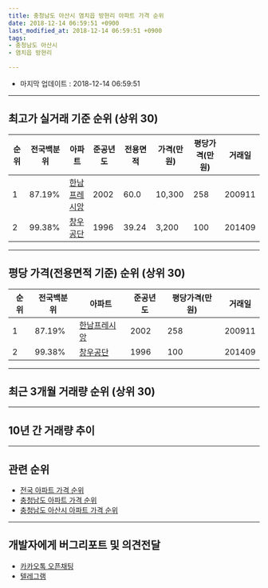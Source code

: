 ```yaml
---
title: 충청남도 아산시 염치읍 방현리 아파트 가격 순위
date: 2018-12-14 06:59:51 +0900
last_modified_at: 2018-12-14 06:59:51 +0900
tags:
- 충청남도 아산시
- 염치읍 방현리

---
```


* 마지막 업데이트 : 2018-12-14 06:59:51

---

## 최고가 실거래 기준 순위 (상위 30)


|순위|전국백분위|아파트|준공년도|전용면적|가격(만원)|평당가격(만원)|거래일|
|---|---|---|---|---|---|---|---|
|1|87.19%|[한남프레시앙](https://search.naver.com/search.naver?query=%EC%B6%A9%EC%B2%AD%EB%82%A8%EB%8F%84+%EC%95%84%EC%82%B0%EC%8B%9C+%EC%97%BC%EC%B9%98%EC%9D%8D+%EB%B0%A9%ED%98%84%EB%A6%AC+%ED%95%9C%EB%82%A8%ED%94%84%EB%A0%88%EC%8B%9C%EC%95%99)|2002|60.0|10,300|258|200911|
|2|99.38%|[창우공단](https://search.naver.com/search.naver?query=%EC%B6%A9%EC%B2%AD%EB%82%A8%EB%8F%84+%EC%95%84%EC%82%B0%EC%8B%9C+%EC%97%BC%EC%B9%98%EC%9D%8D+%EB%B0%A9%ED%98%84%EB%A6%AC+%EC%B0%BD%EC%9A%B0%EA%B3%B5%EB%8B%A8)|1996|39.24|3,200|100|201409|


---

## 평당 가격(전용면적 기준) 순위 (상위 30)


|순위|전국백분위|아파트|준공년도|평당가격(만원)|거래일|
|---|---|---|---|---|---|
|1|87.19%|[한남프레시앙](https://search.naver.com/search.naver?query=%EC%B6%A9%EC%B2%AD%EB%82%A8%EB%8F%84+%EC%95%84%EC%82%B0%EC%8B%9C+%EC%97%BC%EC%B9%98%EC%9D%8D+%EB%B0%A9%ED%98%84%EB%A6%AC+%ED%95%9C%EB%82%A8%ED%94%84%EB%A0%88%EC%8B%9C%EC%95%99)|2002|258|200911|
|2|99.38%|[창우공단](https://search.naver.com/search.naver?query=%EC%B6%A9%EC%B2%AD%EB%82%A8%EB%8F%84+%EC%95%84%EC%82%B0%EC%8B%9C+%EC%97%BC%EC%B9%98%EC%9D%8D+%EB%B0%A9%ED%98%84%EB%A6%AC+%EC%B0%BD%EC%9A%B0%EA%B3%B5%EB%8B%A8)|1996|100|201409|


---

## 최근 3개월 거래량 순위 (상위 30)


<div style="width:100%;">
    <canvas id="deal_count_ranking" height="250"></canvas>
</div>


<script>
new Chart(document.getElementById("deal_count_ranking"), {
    type: 'horizontalBar',
    data: {
        labels: ['한남프레시앙'],
        datasets: [{
            label: '실거래 수',
            data: [4],
            borderColor: "rgba(255, 0, 128, 1)",
            backgroundColor: "rgba(255, 0, 128, 0.5)",
            fill: false,
        }]
    },
    options: {
        responsive: true,
        title: {
            display: true,
            text: '최근 3개월 거래량 순위'
        },
        tooltips: {
            mode: 'index',
            intersect: false,
            callbacks: {
                title: function(tooltipItems, data) {
                    return "실거래 수:";
                },
                label: function(tooltipItem, data) {
                    return data.labels[tooltipItem.index] + ": " + tooltipItem.xLabel;
                }
            }
        },
        hover: {
            mode: 'nearest',
            intersect: true
        },
        scales: {
            xAxes: [{
                display: true,
                scaleLabel: {
                    display: true,
                    labelString: '실거래 수'
                },
                ticks: {
                    suggestedMin: 0,
                }
            }],
            yAxes: [{
                display: true,
                ticks: {
                    autoSkip: false,
                    callback: function(value, index, values) {
                        if (value.length > 15)
                            return value.substr(0, 13) + "...";
                        else
                            return value;
                    }
                },
                scaleLabel: {
                    display: false,
                }
            }]
        }
    }
});

</script>


---

## 10년 간 거래량 추이


<div style="width:100%;">
    <canvas id="deal_progress" height="250"></canvas>
</div>

<script>
new Chart(document.getElementById("deal_progress"), {
    type: 'line',
    data: {
        labels: ['200812','200901','200902','200903','200904','200905','200906','200907','200908','200909','200910','200911','200912','201001','201002','201003','201004','201005','201006','201007','201008','201009','201010','201011','201012','201101','201102','201103','201104','201105','201106','201107','201108','201109','201110','201111','201112','201201','201202','201203','201204','201205','201206','201207','201208','201209','201210','201211','201212','201301','201302','201303','201304','201305','201306','201307','201308','201309','201310','201311','201312','201401','201402','201403','201404','201405','201406','201407','201408','201409','201410','201411','201412','201501','201502','201503','201504','201505','201506','201507','201508','201509','201510','201511','201512','201601','201602','201603','201604','201605','201606','201607','201608','201609','201610','201611','201612','201701','201702','201703','201704','201705','201706','201707','201708','201709','201710','201711','201712','201801','201802','201803','201804','201805','201806','201807','201808','201809','201810','201811','201812'],
        datasets: [{
            label: '실거래 수',
            pointRadius: 1,
            data: [4, 7, 11, 2, 3, 4, 8, 3, 29, 11, 18, 4, 3, 28, 14, 1, 6, 2, 2, 1, 0, 3, 2, 3, 3, 1, 3, 5, 1, 4, 3, 7, 9, 5, 4, 4, 9, 4, 12, 4, 1, 6, 2, 2, 3, 11, 8, 23, 7, 3, 10, 6, 7, 7, 9, 4, 4, 5, 5, 9, 3, 7, 6, 5, 3, 5, 2, 2, 10, 6, 3, 2, 4, 3, 8, 4, 9, 6, 3, 2, 2, 1, 10, 3, 2, 1, 2, 1, 2, 4, 3, 3, 3, 4, 3, 0, 3, 1, 0, 4, 1, 1, 3, 2, 0, 1, 0, 2, 1, 1, 3, 1, 0, 5, 3, 1, 1, 0, 3, 1, 0],
            borderColor: "rgba(255, 201, 14, 1)",
            backgroundColor: "rgba(255, 201, 14, 0.5)",
            fill: true,
        }]
    },
    options: {
        responsive: true,
        title: {
            display: true,
            text: '10년간 거래량 추이'
        },
        tooltips: {
            mode: 'index',
            intersect: false,
        },
        hover: {
            mode: 'nearest',
            intersect: true
        },
        scales: {
            xAxes: [{
                display: true,
                scaleLabel: {
                    display: true,
                    labelString: '년/월'
                }
            }],
            yAxes: [{
                display: true,
                ticks: {
                    suggestedMin: 0,
                },
                scaleLabel: {
                    display: true,
                    labelString: '실거래 수'
                }
            }]
        }
    }
});

</script>


---

## 관련 순위

- [전국 아파트 가격 순위](https://inasie.github.io/apt-ranking/전국)
- [충청남도 아파트 가격 순위](https://inasie.github.io/apt-ranking/충청남도)
- [충청남도 아산시 아파트 가격 순위](https://inasie.github.io/apt-ranking/충청남도-아산시)


---

## 개발자에게 버그리포트 및 의견전달

- [카카오톡 오픈채팅](https://open.kakao.com/o/gLJUAP4)
- [텔레그램](https://t.me/inasie)

